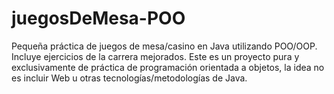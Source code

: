 # juegosDeMesa-POO
Pequeña práctica de juegos de mesa/casino en Java utilizando POO/OOP. Incluye ejercicios de la carrera mejorados.
Este es un proyecto pura y exclusivamente de práctica de programación orientada a objetos, la idea no es incluir Web u otras tecnologías/metodologías de Java.
